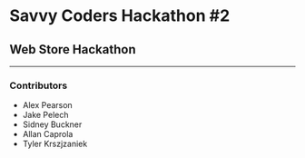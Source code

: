 # Savvy Coders Hackathon \#2
## Web Store Hackathon

---

### Contributors
+ Alex Pearson
+ Jake Pelech
+ Sidney Buckner
+ Allan Caprola
+ Tyler Krszjzaniek